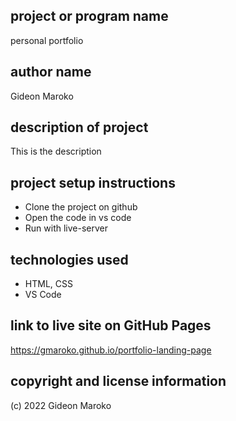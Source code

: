 ## project or program name

personal portfolio

## author name

Gideon Maroko

## description of project

This is the description

## project setup instructions
- Clone the project on github
- Open the code in vs code
- Run with live-server

## technologies used
- HTML, CSS
- VS Code

## link to live site on GitHub Pages

https://gmaroko.github.io/portfolio-landing-page

## copyright and license information
(c) 2022 Gideon Maroko